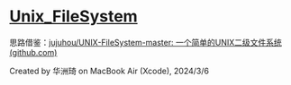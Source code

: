 # [Unix_FileSystem](https://github.com/HuaHenry/Unix_FileSystem)



思路借鉴：[jujuhou/UNIX-FileSystem-master: 一个简单的UNIX二级文件系统 (github.com)](https://github.com/jujuhou/UNIX-FileSystem-master)



Created by 华洲琦 on MacBook Air (Xcode), 2024/3/6 
